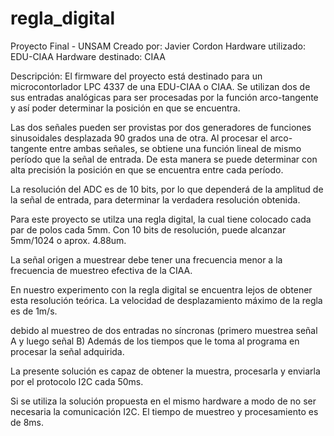 # regla_digital

Proyecto Final - UNSAM
Creado por: Javier Cordon
Hardware utilizado: EDU-CIAA
Hardware destinado: CIAA

Descripción:
El firmware del proyecto está destinado para un microcontorlador LPC 4337 de
una EDU-CIAA o CIAA.
Se utilizan dos de sus entradas analógicas para ser procesadas por la función
arco-tangente y así poder determinar la posición en que se encuentra.

Las dos señales pueden ser provistas por dos generadores de funciones sinusoidales
desplazada 90 grados una de otra. Al procesar el arco-tangente entre ambas señales,
se obtiene una función lineal de mismo período que la señal de entrada.
De esta manera se puede determinar con alta precisión la posición en que se
encuentra entre cada período.

La resolución del ADC es de 10 bits, por lo que dependerá de la amplitud de la
señal de entrada, para determinar la verdadera resolución obtenida.

Para este proyecto se utilza una regla digital, la cual tiene colocado cada par
de polos cada 5mm. Con 10 bits de resolución, puede alcanzar 5mm/1024 o aprox.
4.88um.

La señal origen a muestrear debe tener una frecuencia menor a la frecuencia de
muestreo efectiva de la CIAA.

En nuestro experimento con la regla digital se encuentra lejos de obtener esta
resolución teórica. La velocidad de desplazamiento máximo de la regla es de 1m/s.

debido al muestreo de dos entradas no síncronas (primero muestrea señal A y luego
  señal B) Además de los tiempos que le toma al programa en procesar la señal adquirida.
  
La presente solución es capaz de obtener la muestra, procesarla y enviarla por el 
protocolo I2C cada 50ms. 

Si se utiliza la solución propuesta en el mismo hardware a modo de no ser necesaria
 la comunicación I2C. El tiempo de muestreo y procesamiento es de 8ms.
